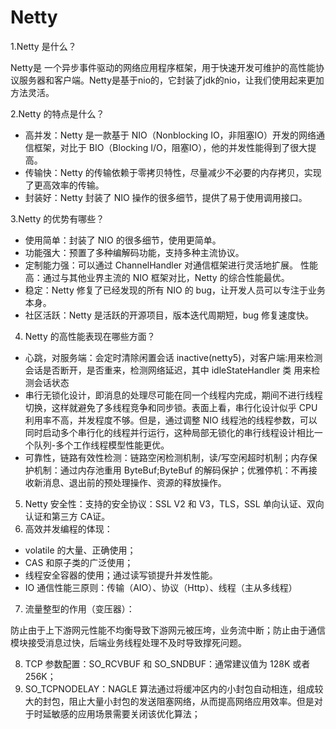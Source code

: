 # Netty

1.Netty 是什么？&#x20;

Netty是 一个异步事件驱动的网络应用程序框架，用于快速开发可维护的高性能协议服务器和客户端。Netty是基于nio的，它封装了jdk的nio，让我们使用起来更加方法灵活。

2.Netty 的特点是什么？&#x20;

* 高并发：Netty 是一款基于 NIO（Nonblocking IO，非阻塞IO）开发的网络通信框架，对比于 BIO（Blocking I/O，阻塞IO），他的并发性能得到了很大提高。&#x20;
* 传输快：Netty 的传输依赖于零拷贝特性，尽量减少不必要的内存拷贝，实现了更高效率的传输。&#x20;
* 封装好：Netty 封装了 NIO 操作的很多细节，提供了易于使用调用接口。&#x20;

3.Netty 的优势有哪些？&#x20;

* 使用简单：封装了 NIO 的很多细节，使用更简单。&#x20;
* 功能强大：预置了多种编解码功能，支持多种主流协议。&#x20;
* 定制能力强：可以通过 ChannelHandler 对通信框架进行灵活地扩展。 性能高：通过与其他业界主流的 NIO 框架对比，Netty 的综合性能最优。&#x20;
* 稳定：Netty 修复了已经发现的所有 NIO 的 bug，让开发人员可以专注于业务本身。&#x20;
* 社区活跃：Netty 是活跃的开源项目，版本迭代周期短，bug 修复速度快。

4. Netty 的高性能表现在哪些方面？&#x20;

* 心跳，对服务端：会定时清除闲置会话 inactive(netty5)，对客户端:用来检测会话是否断开，是否重来，检测网络延迟，其中 idleStateHandler 类 用来检测会话状态
* 串行无锁化设计，即消息的处理尽可能在同一个线程内完成，期间不进行线程切换，这样就避免了多线程竞争和同步锁。表面上看，串行化设计似乎 CPU 利用率不高，并发程度不够。但是，通过调整 NIO 线程池的线程参数，可以同时启动多个串行化的线程并行运行，这种局部无锁化的串行线程设计相比一个队列-多个工作线程模型性能更优。
* 可靠性，链路有效性检测：链路空闲检测机制，读/写空闲超时机制；内存保护机制：通过内存池重用 ByteBuf;ByteBuf 的解码保护；优雅停机：不再接收新消息、退出前的预处理操作、资源的释放操作。

5. Netty 安全性：支持的安全协议：SSL V2 和 V3，TLS，SSL 单向认证、双向认证和第三方 CA证。
6. 高效并发编程的体现：

* volatile 的大量、正确使用；
* CAS 和原子类的广泛使用；
* 线程安全容器的使用；通过读写锁提升并发性能。
* IO 通信性能三原则：传输（AIO）、协议（Http）、线程（主从多线程）

7. 流量整型的作用（变压器）：

&#x20;     防止由于上下游网元性能不均衡导致下游网元被压垮，业务流中断；防止由于通信模块接受消息过快，后端业务线程处理不及时导致撑死问题。

8. TCP 参数配置：SO\_RCVBUF 和 SO\_SNDBUF：通常建议值为 128K 或者 256K；
9. SO\_TCPNODELAY：NAGLE 算法通过将缓冲区内的小封包自动相连，组成较大的封包，阻止大量小封包的发送阻塞网络，从而提高网络应用效率。但是对于时延敏感的应用场景需要关闭该优化算法；
